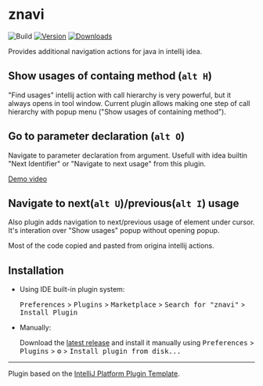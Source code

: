 # znavi

![Build](https://github.com/volkov/znavi/workflows/Build/badge.svg)
[![Version](https://img.shields.io/jetbrains/plugin/v/15771.svg)](https://plugins.jetbrains.com/plugin/15771)
[![Downloads](https://img.shields.io/jetbrains/plugin/d/15771.svg)](https://plugins.jetbrains.com/plugin/15771)

<!-- Plugin description -->
Provides additional navigation actions for java in intellij idea.
## Show usages of containg method (`alt H`)
"Find usages" intellij action with call hierarchy is very powerful, but it always opens in tool window. 
Current plugin allows making one step of call hierarchy with popup menu ("Show usages of containing method").

## Go to parameter declaration (`alt O`)
Navigate to parameter declaration from argument. 
Usefull with idea builtin "Next Identifier" or "Navigate to next usage" from this plugin.

[Demo video](https://youtu.be/ZOxGMqgNVo0)

## Navigate to next(`alt U`)/previous(`alt I`) usage
Also plugin adds navigation to next/previous usage of element under cursor. 
It's interation over "Show usages" popup without opening popup.

Most of the code copied and pasted from origina intellij actions.
<!-- Plugin description end -->

## Installation

- Using IDE built-in plugin system:
  
  <kbd>Preferences</kbd> > <kbd>Plugins</kbd> > <kbd>Marketplace</kbd> > <kbd>Search for "znavi"</kbd> >
  <kbd>Install Plugin</kbd>
  
- Manually:

  Download the [latest release](https://github.com/volkov/znavi/releases/latest) and install it manually using
  <kbd>Preferences</kbd> > <kbd>Plugins</kbd> > <kbd>⚙️</kbd> > <kbd>Install plugin from disk...</kbd>


---
Plugin based on the [IntelliJ Platform Plugin Template][template].

[template]: https://github.com/JetBrains/intellij-platform-plugin-template
